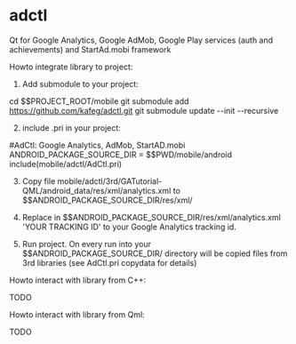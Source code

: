 # adctl
Qt for Google Analytics, Google AdMob, Google Play services (auth and achievements) and StartAd.mobi framework

Howto integrate library to project:

1. Add submodule to your project:

cd $$PROJECT_ROOT/mobile
git submodule add https://github.com/kafeg/adctl.git
git submodule update --init --recursive

2. include .pri in your project:

#AdCtl: Google Analytics, AdMob, StartAD.mobi
ANDROID_PACKAGE_SOURCE_DIR = $$PWD/mobile/android
include(mobile/adctl/AdCtl.pri)

3. Copy file mobile/adctl/3rd/GATutorial-QML/android_data/res/xml/analytics.xml to $$ANDROID_PACKAGE_SOURCE_DIR/res/xml/

4. Replace in $$ANDROID_PACKAGE_SOURCE_DIR/res/xml/analytics.xml 'YOUR TRACKING ID' to your Google Analytics tracking id.

5. Run project. On every run into your $$ANDROID_PACKAGE_SOURCE_DIR/ directory will be copied files from 3rd libraries (see AdCtl.pri copydata for details)

Howto interact with library from C++:

TODO

Howto interact with library from Qml:

TODO
